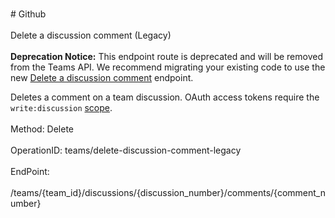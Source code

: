 <br>#     Github</br>
<br>Delete a discussion comment (Legacy)</br>
<br>**Deprecation Notice:** This endpoint route is deprecated and will be removed from the Teams API. We recommend migrating your existing code to use the new [Delete a discussion comment](https://developer.github.com/v3/teams/discussion_comments/#delete-a-discussion-comment) endpoint.

Deletes a comment on a team discussion. OAuth access tokens require the `write:discussion` [scope](https://developer.github.com/apps/building-oauth-apps/understanding-scopes-for-oauth-apps/).</br>
<br>Method: Delete</br>
<br>OperationID: teams/delete-discussion-comment-legacy</br>
<br>EndPoint:</br>
<br>/teams/{team_id}/discussions/{discussion_number}/comments/{comment_number}</br>
